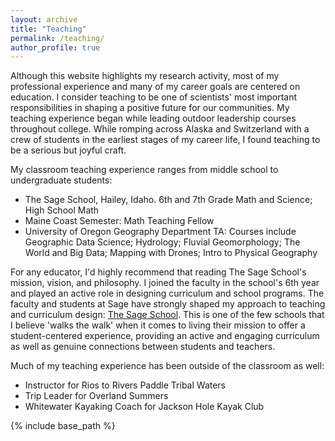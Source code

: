 ```yaml
---
layout: archive
title: "Teaching"
permalink: /teaching/
author_profile: true
---
```


Although this website highlights my research activity, most of my professional experience and many of my career goals are centered on education. I consider teaching to be one of scientists' most important responsibilities in shaping a positive future for our communities. My teaching experience began while leading outdoor leadership courses throughout college. While romping across Alaska and Switzerland with a crew of students in the earliest stages of my career life, I found teaching to be a serious but joyful craft.

My classroom teaching experience ranges from middle school to undergraduate students:
* The Sage School, Hailey, Idaho. 6th and 7th Grade Math and Science; High School Math
* Maine Coast Semester: Math Teaching Fellow
* University of Oregon Geography Department TA: Courses include Geographic Data Science; Hydrology; Fluvial Geomorphology; The World and Big Data; Mapping with Drones; Intro to Physical Geography

For any educator, I'd highly recommend that reading The Sage School's mission, vision, and philosophy. I joined the faculty in the school's 6th year and played an active role in designing curriculum and school programs. The faculty and students at Sage have strongly shaped my approach to teaching and curriculum design: [The Sage School](https://thesageschool.org/). This is one of the few schools that I believe 'walks the walk' when it comes to living their mission to offer a student-centered experience, providing an active and engaging curriculum as well as genuine connections between students and teachers. 

Much of my teaching experience has been outside of the classroom as well:
* Instructor for Rios to Rivers Paddle Tribal Waters
* Trip Leader for Overland Summers
* Whitewater Kayaking Coach for Jackson Hole Kayak Club



{% include base_path %}
